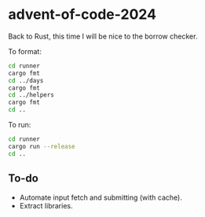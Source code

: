 # advent-of-code-2024
Back to Rust, this time I will be nice to the borrow checker.

To format:
```bash
cd runner
cargo fmt
cd ../days
cargo fmt
cd ../helpers
cargo fmt
cd ..
```

To run:
```bash
cd runner
cargo run --release
cd ..
```

## To-do

- Automate input fetch and submitting (with cache).
- Extract libraries.
